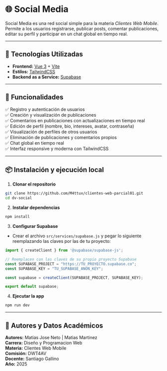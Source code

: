 # 🌐 Social Media

Social Media es una red social simple para la materia *Clientes Web Mobile*. Permite a los usuarios registrarse, publicar posts, comentar publicaciones, editar su perfil y participar en un chat global en tiempo real.

---

## 🚀 Tecnologías Utilizadas

- **Frontend:** [Vue 3](https://vuejs.org/) + [Vite](https://vitejs.dev/)
- **Estilos:** [TailwindCSS](https://tailwindcss.com/)
- **Backend as a Service:** [Supabase](https://supabase.com/)

---

## 🧩 Funcionalidades

✅ Registro y autenticación de usuarios  
✅ Creación y visualización de publicaciones  
✅ Comentarios en publicaciones con actualizaciones en tiempo real  
✅ Edición de perfil (nombre, bio, intereses, avatar, contraseña)  
✅ Visualización de perfiles de otros usuarios  
✅ Eliminación de publicaciones y comentarios propios  
✅ Chat global en tiempo real  
✅ Interfaz responsive y moderna con TailwindCSS  

---

## 📦 Instalación y ejecución local

1. **Clonar el repositorio**
```bash
git clone https://github.com/M4ttux/clientes-web-parcial01.git
cd dv-social
```

2. **Instalar dependencias**
```bash
npm install
```

3. **Configurar Supabase**
- Crear el archivo `src/services/supabase.js` y pegar lo siguiente reemplazando las claves por las de tu proyecto:
```js
import { createClient } from '@supabase/supabase-js';

// Reemplacen con las claves de su propio proyecto Supabase
const SUPABASE_PROJECT = "https://TU_PROYECTO.supabase.co";
const SUPABASE_KEY = "TU_SUPABASE_ANON_KEY";

const supabase = createClient(SUPABASE_PROJECT, SUPABASE_KEY);

export default supabase;
```

4. **Ejecutar la app**
```bash
npm run dev
```

---

## 📄 Autores y Datos Académicos

**Autores:** Matias Jose Neto | Matias Martinez  
**Carrera:** Diseño y Programacion Web  
**Materia:** Clientes Web Mobile  
**Comisión:** DWT4AV  
**Docente:** Santiago Gallino  
**Año:** 2025  